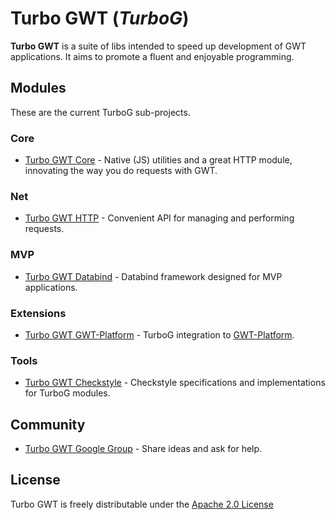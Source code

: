 Turbo GWT (*TurboG*)
==

**Turbo GWT** is a suite of libs intended to speed up development of GWT applications. It aims to promote a fluent and enjoyable programming.


## Modules

These are the current TurboG sub-projects.

### Core
* [Turbo GWT Core](https://github.com/growbit/turbogwt-core) - Native (JS) utilities and a great HTTP module, innovating the way you do requests with GWT.

### Net
* [Turbo GWT HTTP](https://github.com/growbit/turbogwt-http) - Convenient API for managing and performing requests.

### MVP
* [Turbo GWT Databind](https://github.com/growbit/turbogwt-databind) - Databind framework designed for MVP applications.

### Extensions
* [Turbo GWT GWT-Platform](https://github.com/growbit/turbogwt-gwtp) - TurboG integration to [GWT-Platform](https://github.com/ArcBees/GWTP).
 
### Tools
* [Turbo GWT Checkstyle](https://github.com/growbit/turbogwt-checkstyle) - Checkstyle specifications and implementations for TurboG modules.
 
## Community
* [Turbo GWT Google Group](http://groups.google.com/d/forum/turbogwt) - Share ideas and ask for help.

## License
Turbo GWT is freely distributable under the [Apache 2.0 License](http://www.apache.org/licenses/LICENSE-2.0.html)
